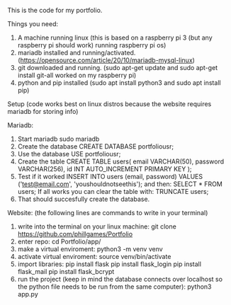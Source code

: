 This is the code for my portfolio.

Things you need:
  1. A machine running linux (this is based on a raspberry pi 3 (but any raspberry pi should work) running raspberry pi os)
  2. mariadb installed and running/activated. (https://opensource.com/article/20/10/mariadb-mysql-linux)
  3. git downloaded and running. (sudo apt-get update and sudo apt-get install git-all worked on my raspberry pi)
  4. python and pip installed (sudo apt install python3 and sudo apt install pip)

Setup
(code works best on linux distros because the website requires mariadb for storing info)

Mariadb:
  1. Start mariadb 
     sudo mariadb
  2. Create the database 
     CREATE DATABASE portfoliousr;
  3. Use the database
     USE portfoliousr;
  4. Create the table
    CREATE TABLE users(
    email VARCHAR(50),
    password VARCHAR(256),
    id INT AUTO_INCREMENT PRIMARY KEY
    );
  5. Test if it worked
    INSERT INTO users (email, password)
    VALUES ('test@email.com', 'youshouldnotseethis');
    and then:
    SELECT * FROM users;
    If all works you can clear the table with:
    TRUNCATE users;
  6. That should succesfully create the database.

Website: (the following lines are commands to write in your terminal)
  1. write into the terminal on your linux machine:
     git clone https://github.com/phillgames/Portfolio
  2. enter repo:
     cd Portfolio/app/
  3. make a virtual enviroment:
     python3 -m venv venv
  4. activate virtual enviroment:
     source venv/bin/activate
  5. import libraries:
     pip install flask
     pip install flask_login
     pip install flask_mail
     pip install flask_bcrypt
  6. run the project (keep in mind the database connects over localhost so the python file needs to be run from the same computer):
     python3 app.py

